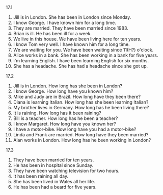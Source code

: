 17.1
  1. Jill is in London. She has been in London since Monday.
  2. I know George. I have known him for a long time.
  3. They are married. They have been married since 1983.
  4. Brian is ill. He has been ill for a week.
  5. We live in this house. We have been living here for ten years.
  6. I know Tom very well. I have known him for a long time.
  7. We are waiting for you. We have been waiting since 11(H?) o'clock.
  8. Alice works in a bank. She has been working in a bank for five years.
  9. I'm learning English. I have been learning English for six months.
  10. She has a headache. She has had a headache since she got up.

17.2
  1. Jill is in London. How long has she been in London?
  2. I know George. How long have you known him?
  3. Mike and Judy are in Brazil. How long have they been there?
  4. Diana is learning Italian. How long has she been learning Italian?
  5. My brother lives in Germany. How long has he been living there?
  6. It is raining. How long has it been raining?
  7. Bill is a teacher. How long has he been a teacher?
  8. I know Margaret. How long have you known her?
  9. I have a motor-bike. How long have you had a motor-bike?
  10. Linda and Frank are married. How long have they been married?
  11. Alan works in London. How long has he been working in London?

17.3
  1. They have been married for ten years.
  2. He has been in hospital since Sunday.
  3. They have been watching television for two hours.
  4. It has been raining all day.
  5. She has been lived in Wales all her life.
  6. He has been had a beard for five years.